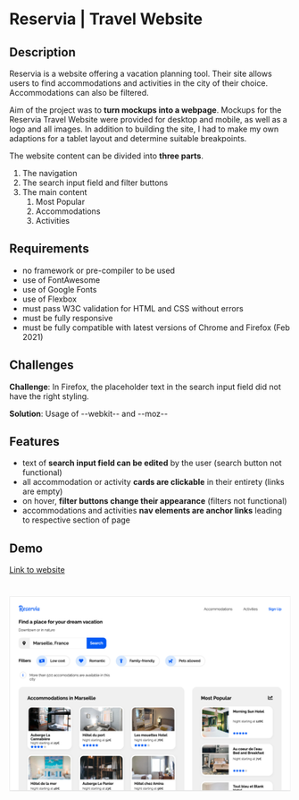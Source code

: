 # Reservia | Travel Website

## Description

Reservia is a website offering a vacation planning tool. Their site allows users to find accommodations and activities in the city of their choice. Accommodations can also be filtered.

Aim of the project was to **turn mockups into a webpage**. Mockups for the Reservia Travel Website were provided for desktop and mobile, as well as a logo and all images. In addition to building the site, I had to make my own adaptions for a tablet layout and determine suitable breakpoints.

The website content can be divided into **three parts**.

1. The navigation
1. The search input field and filter buttons
1. The main content
   1. Most Popular
   1. Accommodations
   1. Activities

## Requirements

- no framework or pre-compiler to be used
- use of FontAwesome
- use of Google Fonts
- use of Flexbox
- must pass W3C validation for HTML and CSS without errors
- must be fully responsive
- must be fully compatible with latest versions of Chrome and Firefox (Feb 2021)

## Challenges

**Challenge**: In Firefox, the placeholder text in the search input field did not have the right styling.

**Solution**: Usage of --webkit-- and --moz--

## Features

- text of **search input field can be edited** by the user (search button not functional)
- all accommodation or activity **cards are clickable** in their entirety (links are empty)
- on hover, **filter buttons change their appearance** (filters not functional)
- accommodations and activities **nav elements are anchor links** leading to respective section of page

## Demo

[Link to website](https://christinebogdan.github.io/p1_TravelWebsite/)

# <img src="./Screenshots/desktop_1.png">
